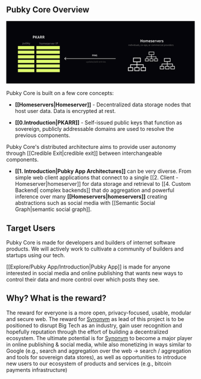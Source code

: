 ## Pubky Core Overview

![pubky-core](Explore/images/pubky-core.png)

Pubky Core is built on a few core concepts:

- **[[Homeservers|Homeserver]]** - Decentralized data storage nodes that host user data. Data is encrypted at rest.

- **[[0.Introduction|PKARR]]** - Self-issued public keys that function as sovereign, publicly addressable domains are used to resolve the previous components.

Pubky Core's distributed architecture aims to provide user autonomy through [[Credible Exit|credible exit]] between interchangeable components.

- **[[1. Introduction|Pubky App Architectures]]** can be very diverse. From simple web client applications that connect to a single [[2. Client - Homeserver|homeserver]] for data storage and retrieval to [[4. Custom Backend| complex backends]]  that do aggregation and powerful inference over many **[[Homeservers|homeservers]]** creating abstractions such as social media with [[Semantic Social Graph|semantic social graph]].

## Target Users

Pubky Core is made for developers and builders of internet software products. We will actively work to cultivate a community of builders and startups using our tech.

[[Explore/Pubky App/Introduction|Pubky App]] is made for anyone interested in social media and online publishing that wants new ways to control their data and more control over which posts they see.

## Why? What is the reward?

The reward for everyone is a more open, privacy-focused, usable, modular and secure web. The reward for [Synonym](https://synonym.to/) as lead of this project is to be positioned to disrupt Big Tech as an industry, gain user recognition and hopefully reputation through the effort of building a decentralized ecosystem. The ultimate potential is for [Synonym](https://synonym.to/) to become a major player in online publishing & social media, while also monetizing in ways similar to Google (e.g., search and aggregation over the web -> search / aggregation and tools for sovereign data stores), as well as opportunities to introduce new users to our ecosystem of products and services (e.g., bitcoin payments infrastructure)
